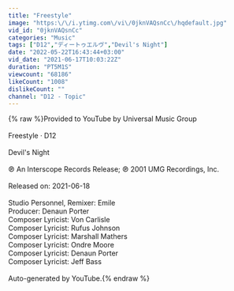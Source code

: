 ```yaml
---
title: "Freestyle"
image: "https:\/\/i.ytimg.com\/vi\/0jknVAQsnCc\/hqdefault.jpg"
vid_id: "0jknVAQsnCc"
categories: "Music"
tags: ["D12","ディートゥエルヴ","Devil's Night"]
date: "2022-05-22T16:43:44+03:00"
vid_date: "2021-06-17T10:03:22Z"
duration: "PT5M1S"
viewcount: "68186"
likeCount: "1008"
dislikeCount: ""
channel: "D12 - Topic"
---
```

{% raw %}Provided to YouTube by Universal Music Group<br /><br />Freestyle · D12<br /><br />Devil's Night<br /><br />℗ An Interscope Records Release; ℗ 2001 UMG Recordings, Inc.<br /><br />Released on: 2021-06-18<br /><br />Studio  Personnel, Remixer: Emile<br />Producer: Denaun Porter<br />Composer  Lyricist: Von Carlisle<br />Composer  Lyricist: Rufus Johnson<br />Composer  Lyricist: Marshall Mathers<br />Composer  Lyricist: Ondre Moore<br />Composer  Lyricist: Denaun Porter<br />Composer  Lyricist: Jeff Bass<br /><br />Auto-generated by YouTube.{% endraw %}
